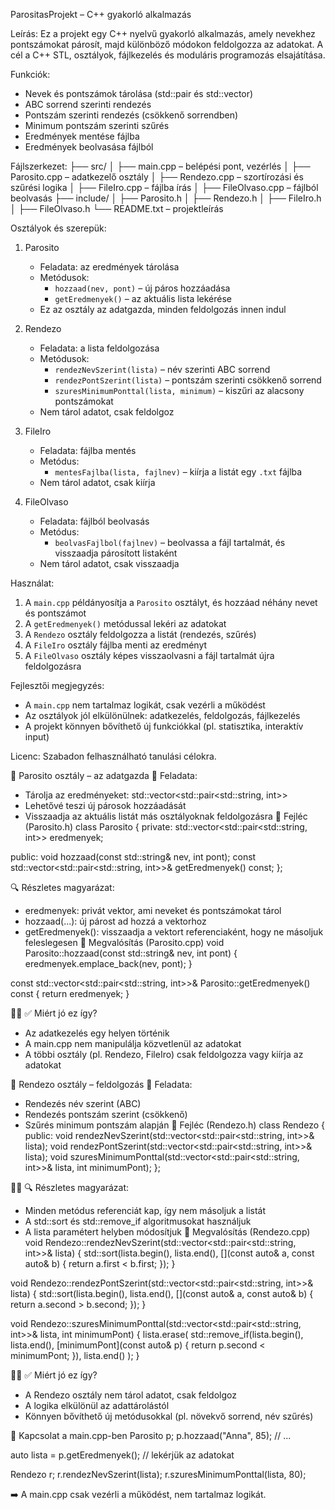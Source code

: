 ParositasProjekt – C++ gyakorló alkalmazás

Leírás:
Ez a projekt egy C++ nyelvű gyakorló alkalmazás, amely nevekhez pontszámokat párosít, majd különböző módokon feldolgozza az adatokat. A cél a C++ STL, osztályok, fájlkezelés és moduláris programozás elsajátítása.

Funkciók:
- Nevek és pontszámok tárolása (std::pair és std::vector)
- ABC sorrend szerinti rendezés
- Pontszám szerinti rendezés (csökkenő sorrendben)
- Minimum pontszám szerinti szűrés
- Eredmények mentése fájlba
- Eredmények beolvasása fájlból

Fájlszerkezet:
├── src/
│   ├── main.cpp              – belépési pont, vezérlés
│   ├── Parosito.cpp          – adatkezelő osztály
│   ├── Rendezo.cpp           – szortírozási és szűrési logika
│   ├── FileIro.cpp           – fájlba írás
│   ├── FileOlvaso.cpp        – fájlból beolvasás
├── include/
│   ├── Parosito.h
│   ├── Rendezo.h
│   ├── FileIro.h
│   ├── FileOlvaso.h
└── README.txt                – projektleírás

Osztályok és szerepük:

1. Parosito
   - Feladata: az eredmények tárolása
   - Metódusok:
     - `hozzaad(nev, pont)` – új páros hozzáadása
     - `getEredmenyek()` – az aktuális lista lekérése
   - Ez az osztály az adatgazda, minden feldolgozás innen indul

2. Rendezo
   - Feladata: a lista feldolgozása
   - Metódusok:
     - `rendezNevSzerint(lista)` – név szerinti ABC sorrend
     - `rendezPontSzerint(lista)` – pontszám szerinti csökkenő sorrend
     - `szuresMinimumPonttal(lista, minimum)` – kiszűri az alacsony pontszámokat
   - Nem tárol adatot, csak feldolgoz

3. FileIro
   - Feladata: fájlba mentés
   - Metódus:
     - `mentesFajlba(lista, fajlnev)` – kiírja a listát egy `.txt` fájlba
   - Nem tárol adatot, csak kiírja

4. FileOlvaso
   - Feladata: fájlból beolvasás
   - Metódus:
     - `beolvasFajlbol(fajlnev)` – beolvassa a fájl tartalmát, és visszaadja párosított listaként
   - Nem tárol adatot, csak visszaadja

Használat:
1. A `main.cpp` példányosítja a `Parosito` osztályt, és hozzáad néhány nevet és pontszámot
2. A `getEredmenyek()` metódussal lekéri az adatokat
3. A `Rendezo` osztály feldolgozza a listát (rendezés, szűrés)
4. A `FileIro` osztály fájlba menti az eredményt
5. A `FileOlvaso` osztály képes visszaolvasni a fájl tartalmát újra feldolgozásra

Fejlesztői megjegyzés:
- A `main.cpp` nem tartalmaz logikát, csak vezérli a működést
- Az osztályok jól elkülönülnek: adatkezelés, feldolgozás, fájlkezelés
- A projekt könnyen bővíthető új funkciókkal (pl. statisztika, interaktív input)

Licenc:
Szabadon felhasználható tanulási célokra.

🧱 Parosito osztály – az adatgazda
🎯 Feladata:
- Tárolja az eredményeket: std::vector<std::pair<std::string, int>>
- Lehetővé teszi új párosok hozzáadását
- Visszaadja az aktuális listát más osztályoknak feldolgozásra
📄 Fejléc (Parosito.h)
class Parosito {
private:
    std::vector<std::pair<std::string, int>> eredmenyek;

public:
    void hozzaad(const std::string& nev, int pont);
    const std::vector<std::pair<std::string, int>>& getEredmenyek() const;
};


🔍 Részletes magyarázat:
- eredmenyek: privát vektor, ami neveket és pontszámokat tárol
- hozzaad(...): új párost ad hozzá a vektorhoz
- getEredmenyek(): visszaadja a vektort referenciaként, hogy ne másoljuk feleslegesen
📄 Megvalósítás (Parosito.cpp)
void Parosito::hozzaad(const std::string& nev, int pont) {
    eredmenyek.emplace_back(nev, pont);
}

const std::vector<std::pair<std::string, int>>& Parosito::getEredmenyek() const {
    return eredmenyek;
}


✅ Miért jó ez így?
- Az adatkezelés egy helyen történik
- A main.cpp nem manipulálja közvetlenül az adatokat
- A többi osztály (pl. Rendezo, FileIro) csak feldolgozza vagy kiírja az adatokat

🔄 Rendezo osztály – feldolgozás
🎯 Feladata:
- Rendezés név szerint (ABC)
- Rendezés pontszám szerint (csökkenő)
- Szűrés minimum pontszám alapján
📄 Fejléc (Rendezo.h)
class Rendezo {
public:
    void rendezNevSzerint(std::vector<std::pair<std::string, int>>& lista);
    void rendezPontSzerint(std::vector<std::pair<std::string, int>>& lista);
    void szuresMinimumPonttal(std::vector<std::pair<std::string, int>>& lista, int minimumPont);
};


🔍 Részletes magyarázat:
- Minden metódus referenciát kap, így nem másoljuk a listát
- A std::sort és std::remove_if algoritmusokat használjuk
- A lista paramétert helyben módosítjuk
📄 Megvalósítás (Rendezo.cpp)
void Rendezo::rendezNevSzerint(std::vector<std::pair<std::string, int>>& lista) {
    std::sort(lista.begin(), lista.end(),
        [](const auto& a, const auto& b) {
            return a.first < b.first;
        });
}

void Rendezo::rendezPontSzerint(std::vector<std::pair<std::string, int>>& lista) {
    std::sort(lista.begin(), lista.end(),
        [](const auto& a, const auto& b) {
            return a.second > b.second;
        });
}

void Rendezo::szuresMinimumPonttal(std::vector<std::pair<std::string, int>>& lista, int minimumPont) {
    lista.erase(
        std::remove_if(lista.begin(), lista.end(),
            [minimumPont](const auto& p) {
                return p.second < minimumPont;
            }),
        lista.end()
    );
}


✅ Miért jó ez így?
- A Rendezo osztály nem tárol adatot, csak feldolgoz
- A logika elkülönül az adattárolástól
- Könnyen bővíthető új metódusokkal (pl. növekvő sorrend, név szűrés)

🔗 Kapcsolat a main.cpp-ben
Parosito p;
p.hozzaad("Anna", 85);
// ...

auto lista = p.getEredmenyek(); // lekérjük az adatokat

Rendezo r;
r.rendezNevSzerint(lista);
r.szuresMinimumPonttal(lista, 80);


➡️ A main.cpp csak vezérli a működést, nem tartalmaz logikát.




